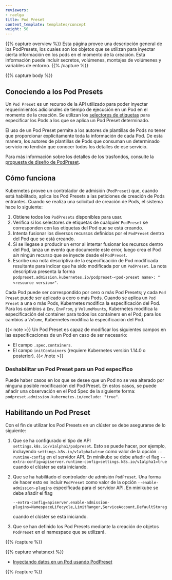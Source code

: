 ```yaml
---
reviewers:
- raelga
title: Pod Preset
content_template: templates/concept
weight: 50
---
```


{{% capture overview %}}
Esta página provee una descripción general de los PodPresets, los cuales son
los objetos que se utilizan para inyectar cierta información en los pods en
el momento de la creación. Esta información puede incluir secretos, volúmenes,
montajes de volúmenes y variables de entorno.
{{% /capture %}}


{{% capture body %}}
## Conociendo a los Pod Presets

Un `Pod Preset` es un recurso de la API utilizado para poder inyectar requerimientos
adicionales de tiempo de ejecución en un Pod en el momento de la creación.
Se utilizan los [selectores de etiquetas](/docs/concepts/overview/working-with-objects/labels/#label-selectors)
para especificar los Pods a los que se aplica un Pod Preset determinado.

El uso de un Pod Preset permite a los autores de plantillas de Pods no tener que proporcionar
explícitamente toda la información de cada Pod. De esta manera, los autores de plantillas de
Pods que consuman un determinado servicio no tendrán que conocer todos los detalles de ese servicio.

Para más información sobre los detalles de los trasfondos, consulte la [propuesta de diseño de PodPreset](https://git.k8s.io/community/contributors/design-proposals/service-catalog/pod-preset.md).

## Cómo funciona

Kubernetes provee un controlador de admisión (`PodPreset`) que, cuando está habilitado,
aplica los Pod Presets a las peticiones de creación de Pods entrantes.
Cuando se realiza una solicitud de creación de Pods, el sistema hace lo siguiente:

1. Obtiene todos los `PodPresets` disponibles para usar.
2. Verifica si los selectores de etiquetas de cualquier `PodPreset` se corresponden
   con las etiquetas del Pod que se está creando.
3. Intenta fusionar los diversos recursos definidos por el `PodPreset` dentro del Pod
   que se está creando.
4. Si se llegase a producir un error al intertar fusionar los recursos dentro del Pod,
   lanza un evento que documente este error, luego crea el Pod _sin_ ningún recurso que se
   inyecte desde el `PodPreset`.
5. Escribe una nota descriptiva de la especificación de Pod modificada resultante para
   indicar que ha sido modificada por un `PodPreset`. La nota descriptiva presenta la forma
   `podpreset.admission.kubernetes.io/podpreset-<pod-preset name>: "<resource version>"`.

Cada Pod puede ser correspondido por cero o más Pod Presets; y cada `Pod Preset` puede ser
aplicado a cero o más Pods. Cuando se aplica un `Pod Preset` a una o más Pods, Kubernetes
modifica la especificación del Pod. Para los cambios a `Env`, `EnvFrom`, y `VolumeMounts`,
Kubernetes modifica la especificación del container para todos los containers en el Pod;
para los cambios a `Volume`, Kubernetes modifica la especificación del Pod.

{{< note >}}
Un Pod Preset es capaz de modificar los siguientes campos en las especificaciones de un Pod
en caso de ser necesario:
- El campo `.spec.containers`.
- El campo `initContainers` (requiere Kubernetes versión 1.14.0 o posterior).
{{< /note >}}

### Deshabilitar un Pod Preset para un Pod específico

Puede haber casos en los que se desee que un Pod no se vea alterado por ninguna posible
modificación del Pod Preset. En estos casos, se puede añadir una observación en el Pod
Spec de la siguiente forma: `podpreset.admission.kubernetes.io/exclude: "true"`.

## Habilitando un Pod Preset

Con el fin de utilizar los Pod Presets en un clúster se debe asegurarse de lo siguiente:

1.  Que se ha configurado el tipo de API `settings.k8s.io/v1alpha1/podpreset`. Esto se puede hacer,
    por ejemplo, incluyendo `settings.k8s.io/v1alpha1=true` como valor de la opción `--runtime-config`
    en el servidor API. En minikube se debe añadir el flag
    `--extra-config=apiserver.runtime-config=settings.k8s.io/v1alpha1=true` cuando el clúster
    se está iniciando.
2.  Que se ha habilitado el controlador de admisión `PodPreset`. Una forma de hacer esto es incluir
    `PodPreset` como valor de la opción `--enable-admission-plugins` especificada
    para el servidor API. En minikube se debe añadir el flag

    ```shell
    --extra-config=apiserver.enable-admission-plugins=NamespaceLifecycle,LimitRanger,ServiceAccount,DefaultStorageClass,DefaultTolerationSeconds,NodeRestriction,MutatingAdmissionWebhook,ValidatingAdmissionWebhook,ResourceQuota,PodPreset
    ```

    cuando el clúster se está iniciando.
3.  Que se han definido los Pod Presets mediante la creación de objetos `PodPreset` en el
    namespace que se utilizará.

{{% /capture %}}

{{% capture whatsnext %}}

* [Inyectando datos en un Pod usando PodPreset](/docs/tasks/inject-data-application/podpreset/)

{{% /capture %}}
